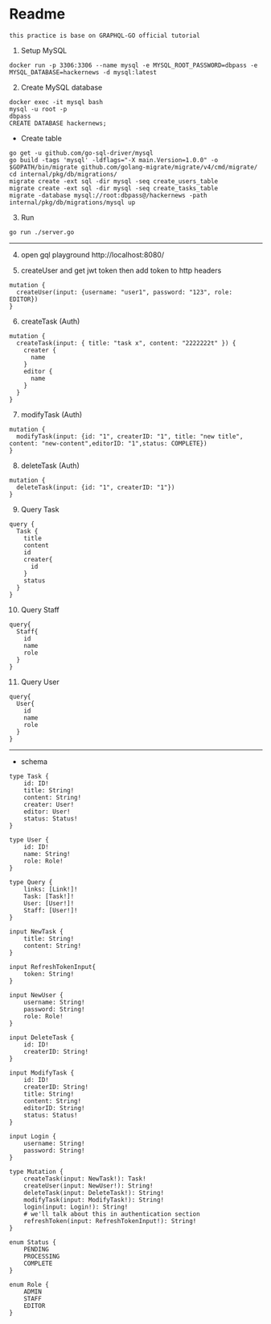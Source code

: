 # Readme

```
this practice is base on GRAPHQL-GO official tutorial
```
1. Setup MySQL
```
docker run -p 3306:3306 --name mysql -e MYSQL_ROOT_PASSWORD=dbpass -e MYSQL_DATABASE=hackernews -d mysql:latest
```
2. Create MySQL database
```
docker exec -it mysql bash
mysql -u root -p
dbpass
CREATE DATABASE hackernews;
```
* Create table
```
go get -u github.com/go-sql-driver/mysql
go build -tags 'mysql' -ldflags="-X main.Version=1.0.0" -o $GOPATH/bin/migrate github.com/golang-migrate/migrate/v4/cmd/migrate/
cd internal/pkg/db/migrations/
migrate create -ext sql -dir mysql -seq create_users_table
migrate create -ext sql -dir mysql -seq create_tasks_table
migrate -database mysql://root:dbpass@/hackernews -path internal/pkg/db/migrations/mysql up
```
3. Run
````
go run ./server.go
````
---
4. open gql playground
http://localhost:8080/

5. createUser and get jwt token then add token to http headers
```json=
mutation {
  createUser(input: {username: "user1", password: "123", role: EDITOR})
}
```
6. createTask (Auth)
```json=
mutation {
  createTask(input: { title: "task x", content: "2222222t" }) {
    creater {
      name
    }
  	editor {
      name
    }
  }
}
```
7. modifyTask (Auth)
```json=
mutation {
  modifyTask(input: {id: "1", createrID: "1", title: "new title", content: "new-content",editorID: "1",status: COMPLETE})
}
```
8. deleteTask (Auth)
```json=
mutation {
  deleteTask(input: {id: "1", createrID: "1"})
}
```
9. Query Task
```json=
query {
  Task {
    title
    content
    id
    creater{
      id
    }
    status
  }
}
```
10. Query Staff
```json=
query{
  Staff{
    id
    name
    role
  }
}
```
11. Query User
```json=
query{
  User{
    id
    name
    role
  }
}
```
---
* schema
```json=
type Task {
    id: ID!
    title: String!
    content: String!
    creater: User!
    editor: User!
    status: Status!
}

type User {
    id: ID!
    name: String!
    role: Role! 
}

type Query {
    links: [Link!]!
    Task: [Task!]!
    User: [User!]!
    Staff: [User!]!
}

input NewTask {
    title: String!
    content: String!
}

input RefreshTokenInput{
    token: String!
}

input NewUser {
    username: String!
    password: String!
    role: Role! 
}

input DeleteTask {
    id: ID!
    createrID: String!
}

input ModifyTask {
    id: ID!
    createrID: String!
    title: String!
    content: String!
    editorID: String!
    status: Status!
}

input Login {
    username: String!
    password: String!
}

type Mutation {
    createTask(input: NewTask!): Task!
    createUser(input: NewUser!): String!
    deleteTask(input: DeleteTask!): String!
    modifyTask(input: ModifyTask!): String!
    login(input: Login!): String!
    # we'll talk about this in authentication section
    refreshToken(input: RefreshTokenInput!): String!
}

enum Status {
    PENDING
    PROCESSING
    COMPLETE
}

enum Role {
    ADMIN
    STAFF
    EDITOR
}
```
